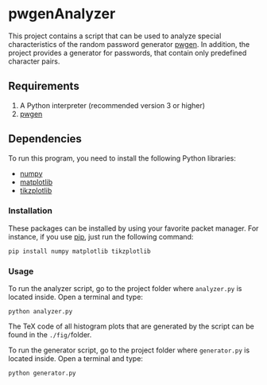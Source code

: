# pwgenAnalyzer

This project contains a script that can be used to analyze special characteristics of the random password generator [pwgen](https://sourceforge.net/projects/pwgen/). In addition, the project provides a generator for passwords, that contain only predefined character pairs.

## Requirements

1. A Python interpreter (recommended version 3 or higher)
2. [pwgen](https://sourceforge.net/projects/pwgen/)

## Dependencies

To run this program, you need to install the following Python libraries:

  * [numpy](https://pypi.org/project/numpy/)
  * [matplotlib](https://pypi.org/project/matplotlib/)
  * [tikzplotlib](https://pypi.org/project/tikzplotlib/)
  
### Installation

These packages can be installed by using your favorite packet manager. For instance, if you use [pip](https://pip.pypa.io/en/stable/), just run the following command:

```shell
pip install numpy matplotlib tikzplotlib
```

### Usage

To run the analyzer script, go to the project folder where `analyzer.py` is located inside. Open a terminal and type:

```
python analyzer.py
```

The TeX code of all histogram plots that are generated by the script can be found in the `./fig/`folder.

To run the generator script, go to the project folder where `generator.py` is located inside. Open a terminal and type:

```
python generator.py
```
